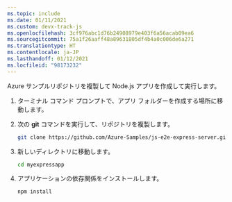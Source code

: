 ```yaml
---
ms.topic: include
ms.date: 01/11/2021
ms.custom: devx-track-js
ms.openlocfilehash: 3cf976abc1d76b24908979e403f6a56acab09ea6
ms.sourcegitcommit: 75a1f26aaff48a89631805df4b4a0c006de6a271
ms.translationtype: HT
ms.contentlocale: ja-JP
ms.lasthandoff: 01/12/2021
ms.locfileid: "98173232"
---
```

Azure サンプルリポジトリを複製して Node.js アプリを作成して実行します。 

1. ターミナル コマンド プロンプトで、アプリ フォルダーを作成する場所に移動します。

1. 次の **git** コマンドを実行して、リポジトリを複製します。

    ```bash
    git clone https://github.com/Azure-Samples/js-e2e-express-server.git myexpressapp
    ```

1. 新しいディレクトリに移動します。

    ```bash
    cd myexpressapp
    ```

1. アプリケーションの依存関係をインストールします。

    ```bash
    npm install
    ```
